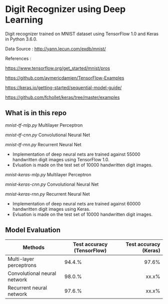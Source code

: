 # Digit Recognizer using Deep Learning

Digit recognizer trained on MNIST dataset using TensorFlow 1.0 and Keras in Python 3.6.0. 

Data Source : http://yann.lecun.com/exdb/mnist/

References : 

https://www.tensorflow.org/get_started/mnist/pros

https://github.com/aymericdamien/TensorFlow-Examples

https://keras.io/getting-started/sequential-model-guide/

https://github.com/fchollet/keras/tree/master/examples


## What is in this repo

*mnist-tf-mlp.py*   Multilayer Perceptron

*mnist-tf-cnn.py*   Convolutional Neural Net

*mnist-tf-rnn.py*   Recurrent Neural Net

* Implementation of deep neural nets are trained against 55000 handwritten digit images using TensorFlow 1.0.
* Evluation is made on the test set of 10000 handwritten digit images.


*mnist-keras-mlp.py*   Multilayer Perceptron

*mnist-keras-cnn.py*   Convolutional Neural Net

*mnist-keras-rnn.py*   Recurrent Neural Net

* Implementation of deep neural nets are trained against 60000 handwritten digit images using Keras.
* Evluation is made on the test set of 10000 handwritten digit images.



## Model Evaluation
| Methods                         |  Test accuracy (TensorFlow)  |  Test accuracy (Keras)  |
| ------------------------------- |------------------------------|------------------------:|
| Multi-layer perceptrons         |  94.4.%                      |  97.6%                  |
| Convolutional neural network    |  98.0.%                      |  xx.x%                  |
| Recurrent neural network        |  97.6.%                      |  xx.x%                  |

